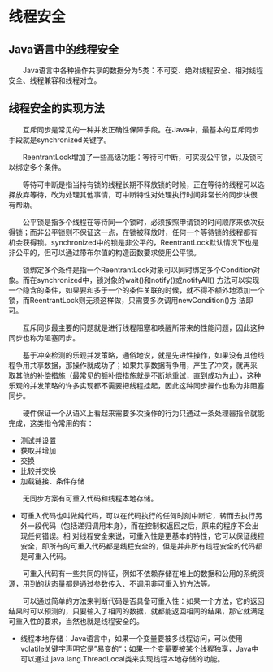 # 线程安全
## Java语言中的线程安全
&emsp;&emsp;Java语言中各种操作共享的数据分为5类：不可变、绝对线程安全、相对线程安全、线程兼容和线程对立。

## 线程安全的实现方法
&emsp;&emsp;互斥同步是常见的一种并发正确性保障手段。在Java中，最基本的互斥同步手段就是synchronized关键字。

&emsp;&emsp;ReentrantLock增加了一些高级功能：等待可中断，可实现公平锁，以及锁可以绑定多个条件。

&emsp;&emsp;等待可中断是指当持有锁的线程长期不释放锁的时候，正在等待的线程可以选择放弃等待，改为处理其他事情，可中断特性对处理执行时间非常长的同步块很
有帮助。

&emsp;&emsp;公平锁是指多个线程在等待同一个锁时，必须按照申请锁的时间顺序来依次获得锁；而非公平锁则不保证这一点，在锁被释放时，任何一个等待锁的线程都有
机会获得锁。synchronized中的锁是非公平的，ReentrantLock默认情况下也是非公平的，但可以通过带布尔值的构造函数要求使用公平锁。

&emsp;&emsp;锁绑定多个条件是指一个ReentrantLock对象可以同时绑定多个Condition对象。而在synchronized中，锁对象的wait()和notify()或notifyAll()
方法可以实现一个隐含的条件，如果要和多于一个的条件关联的时候，就不得不额外地添加一个锁，而ReentrantLock则无须这样做，只需要多次调用newCondition()方
法即可。

&emsp;&emsp;互斥同步最主要的问题就是进行线程阻塞和唤醒所带来的性能问题，因此这种同步也称为阻塞同步。

&emsp;&emsp;基于冲突检测的乐观并发策略，通俗地说，就是先进性操作，如果没有其他线程争用共享数据，那操作就成功了；如果共享数据有争用，产生了冲突，就再采
取其他的补偿措施（最常见的额补偿措施就是不断地重试，直到成功为止），这种乐观的并发策略的许多实现都不需要把线程挂起，因此这种同步操作也称为非阻塞同步。

&emsp;&emsp;硬件保证一个从语义上看起来需要多次操作的行为只通过一条处理器指令就能完成，这类指令常用的有：
- 测试并设置
- 获取并增加
- 交换
- 比较并交换
- 加载链接、条件存储

&emsp;&emsp;无同步方案有可重入代码和线程本地存储。
- 可重入代码也叫做纯代码，可以在代码执行的任何时刻中断它，转而去执行另外一段代码（包括递归调用本身），而在控制权返回之后，原来的程序不会出现任何错误。相
对线程安全来说，可重入性是更基本的特性，它可以保证线程安全，即所有的可重入代码都是线程安全的，但是并非所有线程安全的代码都是可重入代码。

&emsp;&emsp;可重入代码有一些共同的特征，例如不依赖存储在堆上的数据和公用的系统资源，用到的状态量都是通过参数传入、不调用非可重入的方法等。

&emsp;&emsp;可以通过简单的方法来判断代码是否具备可重入性：如果一个方法，它的返回结果时可以预测的，只要输入了相同的数据，就都能返回相同的结果，那它就满足
可重入性的要求，当然也就是线程安全的。

- 线程本地存储：Java语言中，如果一个变量要被多线程访问，可以使用volatile关键字声明它是”易变的“；如果一个变量要被某个线程独享，Java中可以通过
java.lang.ThreadLocal类来实现线程本地存储的功能。

